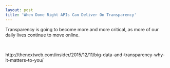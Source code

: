 ```yaml
---
layout: post
title: 'When Done Right APIs Can Deliver On Transparency'
---
```

<p>Transparency is going to become more and more critical, as more of our daily lives continue to move online.</p>
<p>&nbsp;</p>
<p>http://thenextweb.com/insider/2015/12/11/big-data-and-transparency-why-it-matters-to-you/</p>